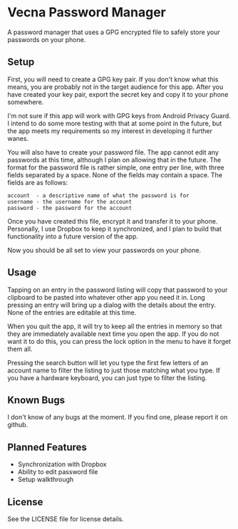 Vecna Password Manager
======================

A password manager that uses a GPG encrypted file to safely store your passwords
on your phone.

Setup
-----

First, you will need to create a GPG key pair.  If you don't know what this
means, you are probably not in the target audience for this app.  After you have
created your key pair, export the secret key and copy it to your phone
somewhere.

I'm not sure if this app will work with GPG keys from Android Privacy Guard.  I
intend to do some more testing with that at some point in the future, but the
app meets my requirements so my interest in developing it further wanes.

You will also have to create your password file.  The app cannot edit any
passwords at this time, although I plan on allowing that in the future.  The
format for the password file is rather simple, one entry per line, with three
fields separated by a space.  None of the fields may contain a space.  The
fields are as follows:

    account  - a descriptive name of what the password is for
    username - the username for the account
    password - the password for the account

Once you have created this file, encrypt it and transfer it to your phone.
Personally, I use Dropbox to keep it synchronized, and I plan to build that
functionality into a future version of the app.

Now you should be all set to view your passwords on your phone.

Usage
-----

Tapping on an entry in the password listing will copy that password to your
clipboard to be pasted into whatever other app you need it in.  Long pressing
an entry will bring up a dialog with the details about the entry.  None of the
entries are editable at this time.

When you quit the app, it will try to keep all the entries in memory so that
they are immediately available next time you open the app.  If you do not want
it to do this, you can press the lock option in the menu to have it forget them
all.

Pressing the search button will let you type the first few letters of an
account name to filter the listing to just those matching what you type.  If
you have a hardware keyboard, you can just type to filter the listing.

Known Bugs
----------

I don't know of any bugs at the moment.  If you find one, please report it on
github.

Planned Features
----------------

 * Synchronization with Dropbox
 * Ability to edit password file
 * Setup walkthrough

License
-------

See the LICENSE file for license details.
